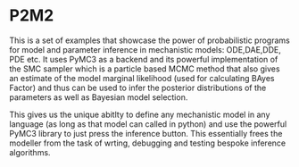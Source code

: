 # P2M2
This is a set of examples that showcase the power of probabilistic programs for model and parameter inference in mechanistic models: ODE,DAE,DDE, PDE etc. It uses PyMC3 as a backend and its powerful implementation of the SMC sampler which is a particle based MCMC method that also gives an estimate of the model marginal likelihood (used for calculating BAyes Factor) and thus can be used to infer the posterior distributions of the parameters as well as Bayesian model selection. 

This gives us the unique abitlty to define any mechanistic model in any language (as long as that model can called in python) and use the powerful PyMC3 library to just press the inference button. This essentially frees the modeller from the task of wrting, debugging and testing bespoke inference algorithms.
